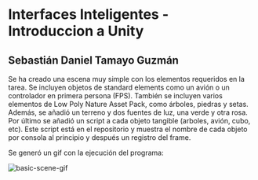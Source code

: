 # Interfaces Inteligentes - Introduccion a Unity 
## Sebastián Daniel Tamayo Guzmán
Se ha creado una escena muy simple con los elementos requeridos en la tarea. Se incluyen objetos de standard elements como un avión o un controlador en primera persona (FPS). También se incluyen varios elementos de Low Poly Nature Asset Pack, como árboles, piedras y setas. Además, se añadió un terreno y dos fuentes de luz, una verde y otra rosa. Por último se añadió un script a cada objeto tangible (arboles, avión, cubo, etc). Este script está en el repositorio y muestra el nombre de cada objeto por consola al principio y después un registro del frame.

Se generó un gif con la ejecución del programa:

![basic-scene-gif](https://user-images.githubusercontent.com/72818703/138376182-a49f07a6-fd91-43b7-9f05-c4ea181aff15.gif)
